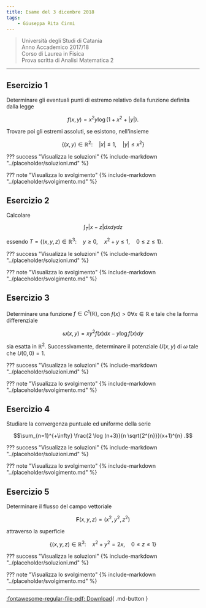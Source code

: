 ```yaml
---
title: Esame del 3 dicembre 2018
tags:
    - Giuseppa Rita Cirmi
---
```


>Università degli Studi di Catania<br>
Anno Accademico 2017/18 <br>
Corso di Laurea in Fisica <br>
Prova scritta di Analisi Matematica 2 

---

## Esercizio 1

Determinare gli eventuali punti di estremo relativo della funzione definita dalla legge

$$f(x, y)=x^{2} y \log \left(1+x^{2}+|y|\right) .$$

Trovare poi gli estremi assoluti, se esistono, nell'insieme

$$\left\{(x, y) \in \mathbb{R}^{2}: \quad|x| \leq 1, \quad|y| \leq x^{2}\right\}$$

??? success "Visualizza le soluzioni"
    {% include-markdown "../placeholder/soluzioni.md" %}

??? note "Visualizza lo svolgimento"
    {% include-markdown "../placeholder/svolgimento.md" %}

## Esercizio 2

Calcolare

$$\int_{T}|x-z| d x d y d z$$

essendo
$T=\left\{(x, y, z) \in \mathbb{R}^{3}: \quad y \geq 0, \quad x^{2}+y \leq 1, \quad 0 \leq z \leq 1\right\}$.

??? success "Visualizza le soluzioni"
    {% include-markdown "../placeholder/soluzioni.md" %}

??? note "Visualizza lo svolgimento"
    {% include-markdown "../placeholder/svolgimento.md" %}

## Esercizio 3

Determinare una funzione $f \in C^{1}(\mathbb{R})$, con $f(x)>0 \forall x \in \mathbb{R}$ e tale che la forma differenziale

$$\omega(x, y)=x y^{2} f(x) d x-y \log f(x) d y$$

sia esatta in $\mathbb{R}^{2}$. Successivamente, determinare il
potenziale $U(x, y)$ di $\omega$ tale che $U(0,0)=1$.

??? success "Visualizza le soluzioni"
    {% include-markdown "../placeholder/soluzioni.md" %}

??? note "Visualizza lo svolgimento"
    {% include-markdown "../placeholder/svolgimento.md" %}

## Esercizio 4

Studiare la convergenza puntuale ed uniforme della serie

$$\sum_{n=1}^{+\infty} \frac{2 \log (n+3)}{n \sqrt{2^{n}}}(x+1)^{n} .$$

??? success "Visualizza le soluzioni"
    {% include-markdown "../placeholder/soluzioni.md" %}

??? note "Visualizza lo svolgimento"
    {% include-markdown "../placeholder/svolgimento.md" %}

## Esercizio 5

Determinare il flusso del campo vettoriale

$$\mathbf{F}(x, y, z)=\left(x^{2}, y^{2}, z^{2}\right)$$

attraverso la superficie

$$\left\{(x, y, z) \in \mathbb{R}^{3}: \quad x^{2}+y^{2}=2 x, \quad 0 \leq z \leq 1\right\}$$

??? success "Visualizza le soluzioni"
    {% include-markdown "../placeholder/soluzioni.md" %}

??? note "Visualizza lo svolgimento"
    {% include-markdown "../placeholder/svolgimento.md" %}


---

[:fontawesome-regular-file-pdf: Download](pdf/3dicembre2018.pdf){ .md-button }